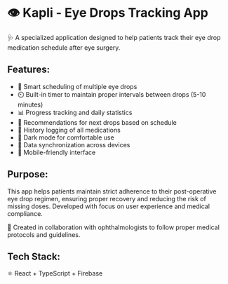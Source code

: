 # 👁️ Kapli - Eye Drops Tracking App

🩺 A specialized application designed to help patients track their eye drop medication schedule after eye surgery.

## Features:

- 📅 Smart scheduling of multiple eye drops
- ⏲️ Built-in timer to maintain proper intervals between drops (5-10 minutes)
- 📊 Progress tracking and daily statistics
- 🔔 Recommendations for next drops based on schedule
- 📝 History logging of all medications
- 🌙 Dark mode for comfortable use
- 🔄 Data synchronization across devices
- 📱 Mobile-friendly interface

## Purpose:

This app helps patients maintain strict adherence to their post-operative eye drop regimen, ensuring proper recovery and reducing the risk of missing doses. Developed with focus on user experience and medical compliance.

🏥 Created in collaboration with ophthalmologists to follow proper medical protocols and guidelines.

## Tech Stack:

⚛️ React + TypeScript + Firebase
